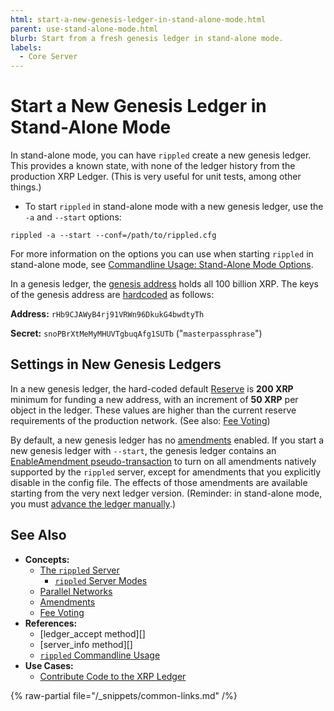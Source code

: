 ```yaml
---
html: start-a-new-genesis-ledger-in-stand-alone-mode.html
parent: use-stand-alone-mode.html
blurb: Start from a fresh genesis ledger in stand-alone mode.
labels:
  - Core Server
---
```

# Start a New Genesis Ledger in Stand-Alone Mode

In stand-alone mode, you can have `rippled` create a new genesis ledger. This provides a known state, with none of the ledger history from the production XRP Ledger. (This is very useful for unit tests, among other things.)

* To start `rippled` in stand-alone mode with a new genesis ledger, use the `-a` and `--start` options:

```
rippled -a --start --conf=/path/to/rippled.cfg
```

For more information on the options you can use when starting `rippled` in stand-alone mode, see [Commandline Usage: Stand-Alone Mode Options](../commandline-usage.md#stand-alone-mode-options).

In a genesis ledger, the [genesis address](../../concepts/accounts/addresses.md#special-addresses) holds all 100 billion XRP. The keys of the genesis address are [hardcoded](https://github.com/XRPLF/rippled/blob/94ed5b3a53077d815ad0dd65d490c8d37a147361/src/ripple/app/ledger/Ledger.cpp#L184) as follows:

**Address:** `rHb9CJAWyB4rj91VRWn96DkukG4bwdtyTh`

**Secret:** `snoPBrXtMeMyMHUVTgbuqAfg1SUTb` ("`masterpassphrase`")

## Settings in New Genesis Ledgers

In a new genesis ledger, the hard-coded default [Reserve](../../concepts/accounts/reserves.md) is **200 XRP** minimum for funding a new address, with an increment of **50 XRP** per object in the ledger. These values are higher than the current reserve requirements of the production network. (See also: [Fee Voting](../../concepts/consensus-protocol/fee-voting.md))

By default, a new genesis ledger has no [amendments](../../concepts/networks-and-servers/amendments.md) enabled. If you start a new genesis ledger with `--start`, the genesis ledger contains an [EnableAmendment pseudo-transaction](../../references/protocol/transactions/pseudo-transaction-types/enableamendment.md) to turn on all amendments natively supported by the `rippled` server, except for amendments that you explicitly disable in the config file. The effects of those amendments are available starting from the very next ledger version. (Reminder: in stand-alone mode, you must [advance the ledger manually](advance-the-ledger-in-stand-alone-mode.md).)

## See Also

- **Concepts:**
    - [The `rippled` Server](../../concepts/networks-and-servers/index.md)
        - [`rippled` Server Modes](../../concepts/networks-and-servers/rippled-server-modes.md)
    - [Parallel Networks](../../concepts/networks-and-servers/parallel-networks.md)
    - [Amendments](../../concepts/networks-and-servers/amendments.md)
    - [Fee Voting](../../concepts/consensus-protocol/fee-voting.md)
- **References:**
    - [ledger_accept method][]
    - [server_info method][]
    - [`rippled` Commandline Usage](../commandline-usage.md)
- **Use Cases:**
    - [Contribute Code to the XRP Ledger](../../resources/contribute-code/contribute-code.md)

{% raw-partial file="/_snippets/common-links.md" /%}
